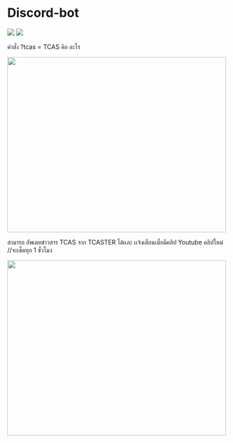# Discord-bot




<img src="https://cdn.discordapp.com/attachments/928273696588726312/930120094116352060/tcas.png"></a> 
<img src="https://cdn.discordapp.com/attachments/928273696588726312/930120094116352060/tcas.png"></a> 


คำสั่ง ?tcas = TCAS คิอ อะไร

<img height="400" width="500" src="https://cdn.discordapp.com/attachments/928273696588726312/930120094116352060/tcas.png"></a> 


สามารถ อัพเดทข่าวสาร TCAS จาก TCASTER ได้เเละ เเจ้งเตือนเมื่อมีคลิป Youtube คลิปใหม่ //จะเช็คทุก 1 ชั่วโมง

<img  height="400" width="500" src="https://cdn.discordapp.com/attachments/928273696588726312/930120101972299786/Screenshot_2022-01-10_222159.png"></a> 

